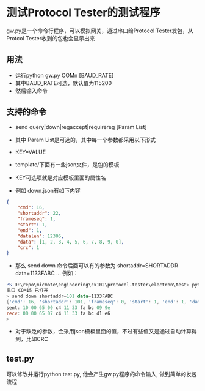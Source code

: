 # 测试Protocol Tester的测试程序
gw.py是一个命令行程序，可以模拟网关，通过串口给Protocol Tester发包，从Protcol Tester收到的包也会显示出来

## 用法
- 运行python gw.py COMn [BAUD_RATE]
- 其中BAUD_RATE可选，默认值为115200
- 然后输入命令

## 支持的命令

- send query|down|regaccept|requirereg [Param List]


- 其中 Param List是可选的，其中每一个参数都采用以下形式
- KEY=VALUE

- template/下面有一些json文件，是包的模板

- KEY可选项就是对应模板里面的属性名
- 例如 down.json有如下内容
```json
{
    "cmd": 16,
    "shortaddr": 22,
    "frameseq": 1,
    "start": 1,
    "end": 1,
    "datalen": 12306,
    "data": [1, 2, 3, 4, 5, 6, 7, 8, 9, 0],
    "crc": 1
}
```
- 那么 send down 命令后面可以有的参数为 shortaddr=SHORTADDR data=1133FABC ...
例如：
```powershell
PS D:\repo\micmote\engineering\cx102\protocol-tester\electron\test> python gw.py COM15
串口 COM15 已打开
> send down shortaddr=101 data=1133FABC
{'cmd': 16, 'shortaddr': 101, 'frameseq': 0, 'start': 1, 'end': 1, 'datalen': 4, 'data': [17, 51, 250, 188], 'crc': 1}
sent: 10 00 65 00 c4 11 33 fa bc 09 9e
recv: 00 00 65 07 c4 11 33 fa bc d1 e6
>

```
- 对于缺乏的参数，会采用json模板里面的值，不过有些值又是通过自动计算得到，比如CRC

## test.py
可以修改并运行python test.py, 他会产生gw.py程序的命令输入, 做到简单的发包流程
